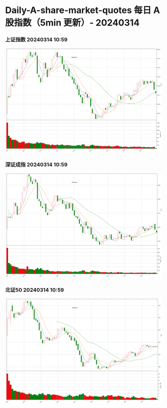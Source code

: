 
# Daily-A-share-market-quotes 每日 A 股指数（5min 更新）- 20240314

### 上证指数 20240314 10:59
![](./fig/2024/3/20240314-sh000001.png)

### 深证成指 20240314 10:59
![](./fig/2024/3/20240314-sz399001.png)

### 北证50 20240314 10:59
![](./fig/2024/3/20240314-bj899050.png)
